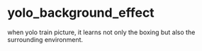 # yolo_background_effect
when yolo train picture, it learns not only the boxing but also the surrounding environment.
